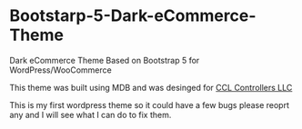 # Bootstarp-5-Dark-eCommerce-Theme
Dark eCommerce Theme Based on Bootstrap 5 for WordPress/WooCommerce


This theme was built using MDB and was desinged for <a target="_blank" href="https://cclcontrollers.com">CCL Controllers LLC</a>

This is my first wordpress theme so it could have a few bugs please reoprt any and I will see what I can do to fix them.
